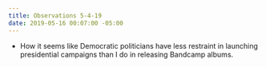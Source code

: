```yaml
---
title: Observations 5-4-19
date: 2019-05-16 00:07:00 -05:00
---
```


- How it seems like Democratic politicians have less restraint in launching presidential campaigns than I do in releasing Bandcamp albums.
